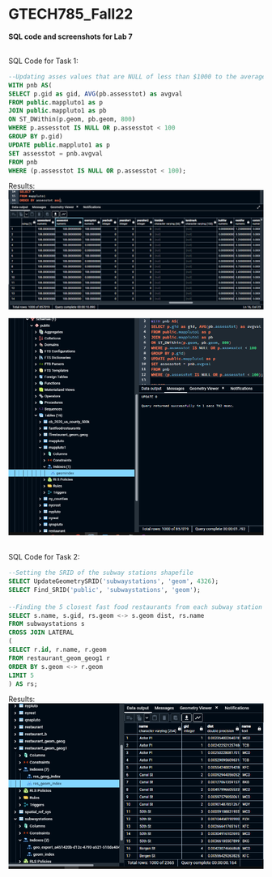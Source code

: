 # GTECH785_Fall22

<b>SQL code and screenshots for Lab 7 </b><br>

<br>SQL Code for Task 1: <br>
```sql
--Updating asses values that are NULL of less than $1000 to the average value of the properties within 1000 meters
WITH pnb AS(
SELECT p.gid as gid, AVG(pb.assesstot) as avgval
FROM public.mappluto1 as p
JOIN public.mappluto1 as pb
ON ST_DWithin(p.geom, pb.geom, 800)
WHERE p.assesstot IS NULL OR p.assesstot < 100
GROUP BY p.gid)
UPDATE public.mappluto1 as p
SET assesstot = pnb.avgval
FROM pnb
WHERE (p.assesstot IS NULL OR p.assesstot < 100);
```
Results:<br>
![Lab 6, Task 1 Result 1](image/L7Q1.PNG)

![Lab 6, Task 1 Result 1](image/L7Q2.PNG)

<br>SQL Code for Task 2: <br>
```sql
--Setting the SRID of the subway stations shapefile
SELECT UpdateGeometrySRID('subwaystations', 'geom', 4326);
SELECT Find_SRID('public', 'subwaystations', 'geom');

--Finding the 5 closest fast food restaurants from each subway station
SELECT s.name, s.gid, rs.geom <-> s.geom dist, rs.name
FROM subwaystations s
CROSS JOIN LATERAL
(
SELECT r.id, r.name, r.geom
FROM restaurant_geom_geog1 r 
ORDER BY s.geom <-> r.geom
LIMIT 5
) AS rs;
```

Results:<br>
![Lab 6, Task 2 Result 1](image/L7Q3.PNG)



